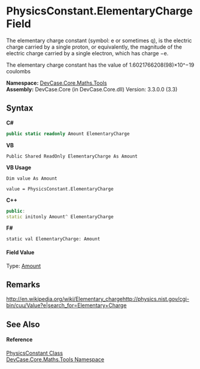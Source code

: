 # PhysicsConstant.ElementaryCharge Field
 

The elementary charge constant (symbol: e or sometimes q), is the electric charge carried by a single proton, or equivalently, the magnitude of the electric charge carried by a single electron, which has charge −e. 

 The elementary charge constant has the value of 1.6021766208(98)×10^−19 coulombs

**Namespace:**&nbsp;<a href="N_DevCase_Core_Maths_Tools">DevCase.Core.Maths.Tools</a><br />**Assembly:**&nbsp;DevCase.Core (in DevCase.Core.dll) Version: 3.3.0.0 (3.3)

## Syntax

**C#**<br />
``` C#
public static readonly Amount ElementaryCharge
```

**VB**<br />
``` VB
Public Shared ReadOnly ElementaryCharge As Amount
```

**VB Usage**<br />
``` VB Usage
Dim value As Amount

value = PhysicsConstant.ElementaryCharge

```

**C++**<br />
``` C++
public:
static initonly Amount^ ElementaryCharge
```

**F#**<br />
``` F#
static val ElementaryCharge: Amount
```


#### Field Value
Type: <a href="T_DevCase_Core_Maths_Amount">Amount</a>

## Remarks
<a href="http://en.wikipedia.org/wiki/Elementary_charge" target="_blank">http://en.wikipedia.org/wiki/Elementary_charge</a><a href="http://physics.nist.gov/cgi-bin/cuu/Value?e|search_for=Elementary+Charge" target="_blank">http://physics.nist.gov/cgi-bin/cuu/Value?e|search_for=Elementary+Charge</a>

## See Also


#### Reference
<a href="T_DevCase_Core_Maths_Tools_PhysicsConstant">PhysicsConstant Class</a><br /><a href="N_DevCase_Core_Maths_Tools">DevCase.Core.Maths.Tools Namespace</a><br />